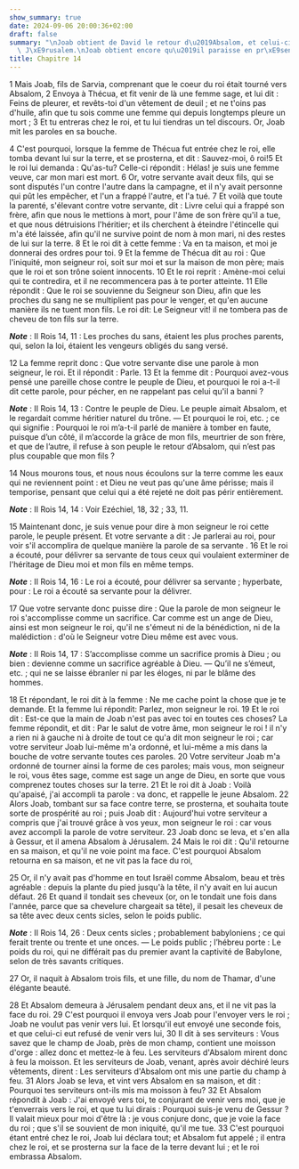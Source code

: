 ```yaml
---
show_summary: true
date: 2024-09-06 20:00:36+02:00
draft: false
summary: "\nJoab obtient de David le retour d\u2019Absalom, et celui-ci revient \xE0\
  \ J\xE9rusalem.\nJoab obtient encore qu\u2019il paraisse en pr\xE9sence de David.\n"
title: Chapitre 14
---
```





1 Mais Joab, fils de Sarvia, comprenant que le coeur du roi était tourné vers Absalom, 2 Envoya à Thécua, et fit venir de là une femme sage, et lui dit : Feins de pleurer, et revêts-toi d'un vêtement de deuil ; et ne t'oins pas d'huile, afin que tu sois comme une femme qui depuis longtemps pleure un mort ; 3 Et tu entreras chez le roi, et tu lui tiendras un tel discours. Or, Joab mit les paroles en sa bouche.


4 C'est pourquoi, lorsque la femme de Thécua fut entrée chez le roi, elle tomba devant lui sur la terre, et se prosterna, et dit : Sauvez-moi, ô roi!5 Et le roi lui demanda : Qu'as-tu? Celle-ci répondit : Hélas! je suis une femme veuve, car mon mari est mort. 6 Or, votre servante avait deux fils, qui se sont disputés l'un contre l'autre dans la campagne, et il n'y avait personne qui pût les empêcher, et l'un a frappé l'autre, et l'a tué. 7 Et voilà que toute la parenté, s'élevant contre votre servante, dit : Livre celui qui a frappé son frère, afin que nous le mettions à mort, pour l'âme de son frère qu'il a tue, et que nous détruisions l'héritier; et ils cherchent à éteindre l'étincelle qui m'a été laissée, afin qu'il ne survive point de nom à mon mari, ni des restes de lui sur la terre. 8 Et le roi dit à cette femme : Va en ta maison, et moi je donnerai des ordres pour toi. 9 Et la femme de Thécua dit au roi : Que l'iniquité, mon seigneur roi, soit sur moi et sur la maison de mon père; mais que le roi et son
trône soient innocents. 10 Et le roi reprit : Amène-moi celui qui te contredira, et il ne recommencera pas à te porter atteinte. 11 Elle répondit : Que le roi se souvienne du Seigneur son Dieu, afin que les proches du sang ne se multiplient pas pour le venger, et qu'en aucune manière ils ne tuent mon fils. Le roi dit: Le Seigneur vit! il ne tombera pas de cheveu de ton fils sur la terre.

***Note*** :  II Rois 14, 11 : Les proches du sans, étaient les plus proches parents, qui, selon la loi, étaient les vengeurs obligés du sang versé.


12 La femme reprit donc : Que votre servante dise une parole à mon seigneur, le roi. Et il répondit : Parle. 13 Et la femme dit : Pourquoi avez-vous pensé une pareille chose contre le peuple de Dieu, et pourquoi le roi a-t-il dit cette parole, pour pécher, en ne rappelant pas celui qu'il a banni ?

***Note*** :  II Rois 14, 13 : Contre le peuple de Dieu. Le peuple aimait Absalom, et le regardait comme héritier naturel du trône. ― Et pourquoi le roi, etc. ; ce qui signifie : Pourquoi le roi m’a-t-il parlé de manière à tomber en faute, puisque d’un côté, il m’accorde la grâce de mon fils, meurtrier de son frère, et que de l’autre, il refuse à son peuple le retour d’Absalom, qui n’est pas plus coupable que mon fils ?

14 Nous mourons tous, et nous nous écoulons sur la terre comme les eaux qui ne reviennent point : et Dieu ne veut pas qu'une âme périsse; mais il temporise, pensant que celui qui a été rejeté ne doit pas périr entièrement.

***Note*** :  II Rois 14, 14 : Voir Ezéchiel, 18, 32 ; 33, 11.

15 Maintenant donc, je suis venue pour dire à mon seigneur le roi cette parole, le peuple présent. Et votre servante a dit : Je parlerai au roi, pour voir s'il accomplira de quelque manière la parole de sa servante . 16 Et le roi a écouté, pour délivrer sa servante de tous ceux qui voulaient exterminer de l'héritage de Dieu moi et mon fils en même temps.

***Note*** :  II Rois 14, 16 : Le roi a écouté, pour délivrer sa servante ; hyperbate, pour : Le roi a écouté sa servante pour la délivrer.

17 Que votre servante donc puisse dire : Que la parole de mon seigneur le roi s'accomplisse comme un sacrifice. Car comme est un ange de Dieu, ainsi est mon seigneur le roi, qu'il ne s'émeut ni de la bénédiction, ni de la malédiction : d'où le Seigneur votre Dieu même est avec vous.

***Note*** :  II Rois 14, 17 : S’accomplisse comme un sacrifice promis à Dieu ; ou bien : devienne comme un sacrifice agréable à Dieu. ― Qu’il ne s’émeut, etc. ; qui ne se laisse ébranler ni par les éloges, ni par le blâme des hommes.


18 Et répondant, le roi dit à la femme : Ne me cache point la chose que je te demande. Et la femme lui répondit: Parlez, mon seigneur le roi. 19 Et le roi dit : Est-ce que la main de Joab n'est pas avec toi en toutes ces choses? La femme répondit, et dit : Par le salut de votre âme, mon seigneur le roi ! il n'y a rien ni à gauche ni à droite de tout ce qu'a dit mon seigneur le roi ; car votre serviteur Joab lui-même m'a ordonné, et lui-même a mis dans la bouche de votre servante toutes ces paroles. 20 Votre serviteur Joab m'a ordonné de tourner ainsi la forme de ces paroles; mais vous, mon seigneur le roi, vous êtes sage, comme est sage un ange de Dieu, en sorte que vous comprenez toutes choses sur la terre. 21 Et le roi dit à Joab : Voilà qu'apaisé, j'ai accompli ta parole : va donc, et rappelle le jeune Absalom. 22 Alors Joab, tombant sur sa face contre terre, se prosterna, et souhaita toute sorte de prospérité au roi ; puis Joab dit : Aujourd'hui votre serviteur a compris que j'ai trouvé grâce à vos yeux, mon
seigneur le roi : car vous avez accompli la parole de votre serviteur. 23 Joab donc se leva, et s'en alla à Gessur, et il amena Absalom à Jérusalem. 24 Mais le roi dit : Qu'il retourne en sa maison, et qu'il ne voie point ma face. C'est pourquoi Absalom retourna en sa maison, et ne vit pas la face du roi,


25 Or, il n'y avait pas d'homme en tout Israël comme Absalom, beau et très agréable : depuis la plante du pied jusqu'à la tête, il n'y avait en lui aucun défaut. 26 Et quand il tondait ses cheveux (or, on le tondait une fois dans l'année, parce que sa chevelure chargeait sa tête), il pesait les cheveux de sa tête avec deux cents sicles, selon le poids public.

***Note*** :  II Rois 14, 26 : Deux cents sicles ; probablement babyloniens ; ce qui ferait trente ou trente et une onces. ― Le poids public ; l’hébreu porte : Le poids du roi, qui ne différait pas du premier avant la captivité de Babylone, selon de très savants critiques.

27 Or, il naquit à Absalom trois fils, et une fille, du nom de Thamar, d'une élégante beauté.


28 Et Absalom demeura à Jérusalem pendant deux ans, et il ne vit pas la face du roi. 29 C'est pourquoi il envoya vers Joab pour l'envoyer vers le roi ; Joab ne voulut pas venir vers lui. Et lorsqu'il eut envoyé une seconde fois, et que celui-ci eut refusé de venir vers lui, 30 Il dit à ses serviteurs : Vous savez que le champ de Joab, près de mon champ, contient une moisson d'orge : allez donc et mettez-le à feu. Les serviteurs d'Absalom mirent donc à feu la moisson. Et les serviteurs de Joab, venant, après avoir déchiré leurs vêtements, dirent : Les serviteurs d'Absalom ont mis une partie du champ à feu. 31 Alors Joab se leva, et vint vers Absalom en sa maison, et dit : Pourquoi tes serviteurs ont-ils mis ma moisson à feu? 32 Et Absalom répondit à Joab : J'ai envoyé vers toi, te conjurant de venir vers moi, que je t'enverrais vers le roi, et que tu lui dirais : Pourquoi suis-je venu de Gessur ? Il valait mieux pour moi d'être là : je vous conjure donc, que je voie la face du roi ; que s'il se souvient de mon
iniquité, qu'il me tue. 33 C'est pourquoi étant entré chez le roi, Joab lui déclara tout; et Absalom fut appelé ; il entra chez le roi, et se prosterna sur la face de la terre devant lui ; et le roi embrassa Absalom.

